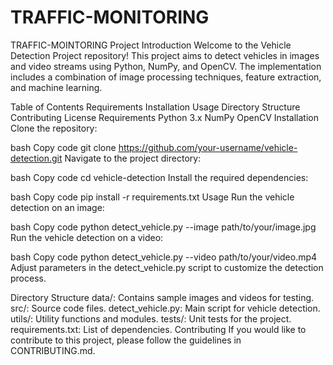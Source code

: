 # TRAFFIC-MONITORING

TRAFFIC-MOINTORING Project
Introduction
Welcome to the Vehicle Detection Project repository! This project aims to detect vehicles in images and video streams using Python, NumPy, and OpenCV. The implementation includes a combination of image processing techniques, feature extraction, and machine learning.

Table of Contents
Requirements
Installation
Usage
Directory Structure
Contributing
License
Requirements
Python 3.x
NumPy
OpenCV
Installation
Clone the repository:

bash
Copy code
git clone https://github.com/your-username/vehicle-detection.git
Navigate to the project directory:

bash
Copy code
cd vehicle-detection
Install the required dependencies:

bash
Copy code
pip install -r requirements.txt
Usage
Run the vehicle detection on an image:

bash
Copy code
python detect_vehicle.py --image path/to/your/image.jpg
Run the vehicle detection on a video:

bash
Copy code
python detect_vehicle.py --video path/to/your/video.mp4
Adjust parameters in the detect_vehicle.py script to customize the detection process.

Directory Structure
data/: Contains sample images and videos for testing.
src/: Source code files.
detect_vehicle.py: Main script for vehicle detection.
utils/: Utility functions and modules.
tests/: Unit tests for the project.
requirements.txt: List of dependencies.
Contributing
If you would like to contribute to this project, please follow the guidelines in CONTRIBUTING.md.

